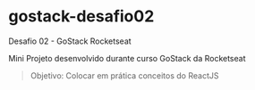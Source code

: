 # gostack-desafio02
Desafio 02 - GoStack Rocketseat

Mini Projeto desenvolvido durante curso GoStack da Rocketseat

>Objetivo: Colocar em prática conceitos do ReactJS
